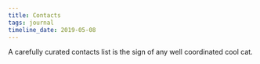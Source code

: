 ```yaml
---
title: Contacts
tags: journal
timeline_date: 2019-05-08
---
```


A carefully curated contacts list is the sign of any well coordinated cool cat.